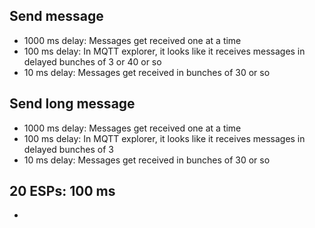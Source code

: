 ## Send message
* 1000 ms delay: Messages get received one at a time
* 100 ms delay: In MQTT explorer, it looks like it receives messages in delayed bunches of 3 or 40 or so
* 10 ms delay: Messages get received in bunches of 30 or so
## Send long message
* 1000 ms delay: Messages get received one at a time
* 100 ms delay: In MQTT explorer, it looks like it receives messages in delayed bunches of 3
* 10 ms delay: Messages get received in bunches of 30 or so

## 20 ESPs: 100 ms
* 